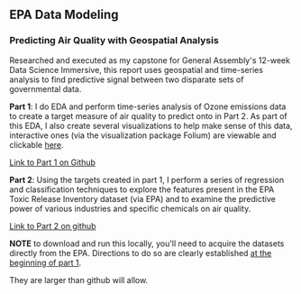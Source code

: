 ## EPA Data Modeling
### Predicting Air Quality with Geospatial Analysis

Researched and executed as my capstone for General Assembly's 12-week Data Science Immersive, this report uses geospatial and time-series analysis to find predictive signal between two disparate sets of governmental data. 

**Part 1**: I do EDA and perform time-series analysis of Ozone emissions data to create a target measure of air quality to predict onto in Part 2. As part of this EDA, I also create several visualizations to help make sense of this data, interactive ones (via the visualization package Folium) are viewable and clickable [here](https://nbviewer.jupyter.org/github/BYVB/EPA_Data_Ozone_Modeling/blob/master/1__FINAL_Report_pt_1.ipynb).

[Link to Part 1 on Github](https://github.com/BYVB/EPA_Data_Ozone_Modeling/blob/master/1__FINAL_Report_pt_1.ipynb)


**Part 2**: Using the targets created in part 1, I perform a series of regression and classification techniques to explore the features present in the EPA Toxic Release Inventory dataset (via EPA) and to examine the predictive power of various industries and specific chemicals on air quality. 

[Link to Part 2 on github](https://github.com/BYVB/EPA_Data_Ozone_Modeling/blob/master/1__FINAL_Report_pt_2.ipynb)

**NOTE** to download and run this locally, you'll need to acquire the datasets directly from the EPA. Directions to do so are clearly established [at the beginning of part 1](https://github.com/BYVB/EPA_Data_Ozone_Modeling/blob/master/1__FINAL_Report_pt_1.ipynb). 

They are larger than github will allow. 
